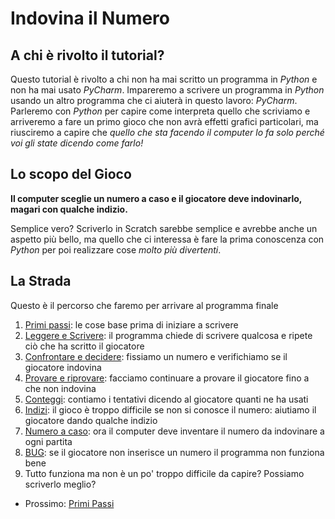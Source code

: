 # Indovina il Numero

## A chi è rivolto il tutorial?

Questo tutorial è rivolto a chi non ha mai scritto un programma in *Python* e non ha mai usato *PyCharm*. Impareremo 
a scrivere un programma in *Python* usando un altro programma che ci aiuterà in questo lavoro: *PyCharm*. Parleremo
con *Python* per capire come interpreta quello che scriviamo e arriveremo a fare un primo gioco che non avrà effetti 
grafici particolari, ma riusciremo a capire che *quello che sta facendo il computer lo fa solo perché voi gli state 
dicendo come farlo!*

## Lo scopo del Gioco

**Il computer sceglie un numero a caso e il giocatore deve indovinarlo, magari con qualche indizio.**

Semplice vero? Scriverlo in Scratch sarebbe semplice e avrebbe anche un aspetto più bello, ma quello che ci interessa
è fare la prima conoscenza con *Python* per poi realizzare cose *molto più divertenti*.

## La Strada

Questo è il percorso che faremo per arrivare al programma finale

1. [Primi passi](iniziamo.md): le cose base prima di iniziare a scrivere
2. [Leggere e Scrivere](leggere_scrivere.md): il programma chiede di scrivere qualcosa e ripete ciò che ha scritto il 
giocatore
3. [Confrontare e decidere](confrontare.md): fissiamo un numero e verifichiamo se il giocatore indovina
4. [Provare e riprovare](ciclo.md): facciamo continuare a provare il giocatore fino a che non indovina
5. [Conteggi](conteggi.md): contiamo i tentativi dicendo al giocatore quanti ne ha usati
6. [Indizi](indizi.md): il gioco è troppo difficile se non si conosce il numero: aiutiamo il giocatore dando qualche 
indizio
7. [Numero a caso](casuale.md): ora il computer deve inventare il numero da indovinare a ogni partita
8. [BUG](bug.md): se il giocatore non inserisce un numero il programma non funziona bene
9. Tutto funziona ma non è un po' troppo difficile da capire? Possiamo scriverlo meglio?


* Prossimo: [Primi Passi](iniziamo.md) 